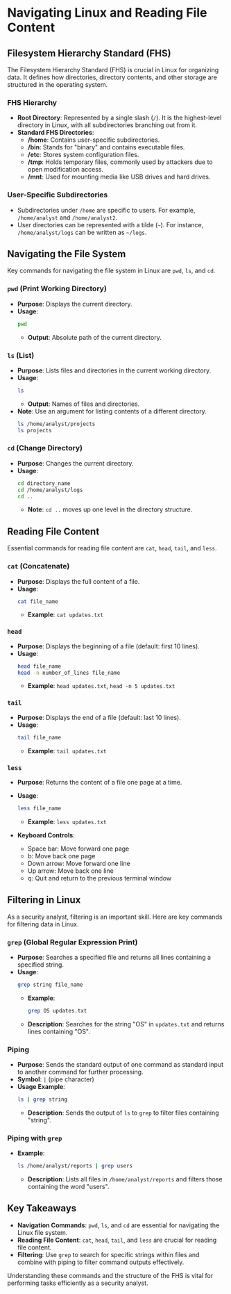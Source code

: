 
# Navigating Linux and Reading File Content

## Filesystem Hierarchy Standard (FHS)

The Filesystem Hierarchy Standard (FHS) is crucial in Linux for organizing data. It defines how directories, directory contents, and other storage are structured in the operating system.

### FHS Hierarchy

- **Root Directory**: Represented by a single slash (`/`). It is the highest-level directory in Linux, with all subdirectories branching out from it.
- **Standard FHS Directories**:
  - **/home**: Contains user-specific subdirectories.
  - **/bin**: Stands for "binary" and contains executable files.
  - **/etc**: Stores system configuration files.
  - **/tmp**: Holds temporary files, commonly used by attackers due to open modification access.
  - **/mnt**: Used for mounting media like USB drives and hard drives.

### User-Specific Subdirectories

- Subdirectories under `/home` are specific to users. For example, `/home/analyst` and `/home/analyst2`.
- User directories can be represented with a tilde (`~`). For instance, `/home/analyst/logs` can be written as `~/logs`.

## Navigating the File System

Key commands for navigating the file system in Linux are `pwd`, `ls`, and `cd`.

### `pwd` (Print Working Directory)

- **Purpose**: Displays the current directory.
- **Usage**:
  ```sh
  pwd
  ```
  - **Output**: Absolute path of the current directory.

### `ls` (List)

- **Purpose**: Lists files and directories in the current working directory.
- **Usage**:
  ```sh
  ls
  ```
  - **Output**: Names of files and directories.
- **Note**: Use an argument for listing contents of a different directory.
  ```sh
  ls /home/analyst/projects
  ls projects
  ```

### `cd` (Change Directory)

- **Purpose**: Changes the current directory.
- **Usage**:
  ```sh
  cd directory_name
  cd /home/analyst/logs
  cd ..
  ```
  - **Note**: `cd ..` moves up one level in the directory structure.

## Reading File Content

Essential commands for reading file content are `cat`, `head`, `tail`, and `less`.

### `cat` (Concatenate)

- **Purpose**: Displays the full content of a file.
- **Usage**:
  ```sh
  cat file_name
  ```
  - **Example**: `cat updates.txt`

### `head`

- **Purpose**: Displays the beginning of a file (default: first 10 lines).
- **Usage**:
  ```sh
  head file_name
  head -n number_of_lines file_name
  ```
  - **Example**: `head updates.txt`, `head -n 5 updates.txt`

### `tail`

- **Purpose**: Displays the end of a file (default: last 10 lines).
- **Usage**:
  ```sh
  tail file_name
  ```
  - **Example**: `tail updates.txt`

### `less`

- **Purpose**: Returns the content of a file one page at a time.
- **Usage**:
  ```sh
  less file_name
  ```
  - **Example**: `less updates.txt`

- **Keyboard Controls**:
  - Space bar: Move forward one page
  - b: Move back one page
  - Down arrow: Move forward one line
  - Up arrow: Move back one line
  - q: Quit and return to the previous terminal window

## Filtering in Linux

As a security analyst, filtering is an important skill. Here are key commands for filtering data in Linux.

### `grep` (Global Regular Expression Print)

- **Purpose**: Searches a specified file and returns all lines containing a specified string.
- **Usage**:
  ```sh
  grep string file_name
  ```
  - **Example**:
    ```sh
    grep OS updates.txt
    ```
  - **Description**: Searches for the string "OS" in `updates.txt` and returns lines containing "OS".

### Piping

- **Purpose**: Sends the standard output of one command as standard input to another command for further processing.
- **Symbol**: `|` (pipe character)
- **Usage Example**:
  ```sh
  ls | grep string
  ```
  - **Description**: Sends the output of `ls` to `grep` to filter files containing "string".

### Piping with `grep`

- **Example**:
  ```sh
  ls /home/analyst/reports | grep users
  ```
  - **Description**: Lists all files in `/home/analyst/reports` and filters those containing the word "users".

## Key Takeaways

- **Navigation Commands**: `pwd`, `ls`, and `cd` are essential for navigating the Linux file system.
- **Reading File Content**: `cat`, `head`, `tail`, and `less` are crucial for reading file content.
- **Filtering**: Use `grep` to search for specific strings within files and combine with piping to filter command outputs effectively.

Understanding these commands and the structure of the FHS is vital for performing tasks efficiently as a security analyst.
